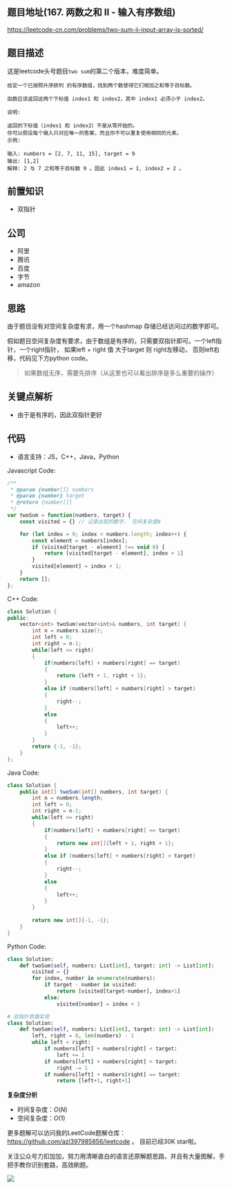 
## 题目地址(167. 两数之和 II - 输入有序数组)
https://leetcode-cn.com/problems/two-sum-ii-input-array-is-sorted/

## 题目描述

这是leetcode头号题目`two sum`的第二个版本，难度简单。

```
给定一个已按照升序排列 的有序数组，找到两个数使得它们相加之和等于目标数。

函数应该返回这两个下标值 index1 和 index2，其中 index1 必须小于 index2。

说明:

返回的下标值（index1 和 index2）不是从零开始的。
你可以假设每个输入只对应唯一的答案，而且你不可以重复使用相同的元素。
示例:

输入: numbers = [2, 7, 11, 15], target = 9
输出: [1,2]
解释: 2 与 7 之和等于目标数 9 。因此 index1 = 1, index2 = 2 。

```

## 前置知识

- 双指针

## 公司

- 阿里
- 腾讯
- 百度
- 字节
- amazon

## 思路

由于题目没有对空间复杂度有求，用一个hashmap  存储已经访问过的数字即可。

假如题目空间复杂度有要求，由于数组是有序的，只需要双指针即可。一个left指针，一个right指针，
如果left + right 值 大于target 则 right左移动， 否则left右移，代码见下方python code。

> 如果数组无序，需要先排序（从这里也可以看出排序是多么重要的操作）


## 关键点解析

- 由于是有序的，因此双指针更好


## 代码

* 语言支持：JS，C++，Java，Python

Javascript Code:

```js
/**
 * @param {number[]} numbers
 * @param {number} target
 * @return {number[]}
 */
var twoSum = function(numbers, target) {
    const visited = {} // 记录出现的数字， 空间复杂度N

    for (let index = 0; index < numbers.length; index++) {
        const element = numbers[index];
        if (visited[target - element] !== void 0) {
            return [visited[target - element], index + 1]
        }
        visited[element] = index + 1;
    }
    return [];
};
```

C++ Code:

```c++
class Solution {
public:
    vector<int> twoSum(vector<int>& numbers, int target) {
        int n = numbers.size();
        int left = 0;
        int right = n-1;
        while(left <= right)
        {
            if(numbers[left] + numbers[right] == target)
            {
                return {left + 1, right + 1};
            }
            else if (numbers[left] + numbers[right] > target)
            {
                right--;
            }
            else
            {
                left++;
            }
        }
        return {-1, -1};
    }
};
```

Java Code:

```java
class Solution {
    public int[] twoSum(int[] numbers, int target) {
        int n = numbers.length;
        int left = 0;
        int right = n-1;
        while(left <= right)
        {
            if(numbers[left] + numbers[right] == target)
            {
                return new int[]{left + 1, right + 1};
            }
            else if (numbers[left] + numbers[right] > target)
            {
                right--;
            }
            else
            {
                left++;
            }
        }
        
        return new int[]{-1, -1};
    }
}
```

Python Code:

```python
class Solution:
    def twoSum(self, numbers: List[int], target: int) -> List[int]:
        visited = {}
        for index, number in enumerate(numbers):
            if target - number in visited:
                return [visited[target-number], index+1]
            else:
                visited[number] = index + 1

# 双指针思路实现
class Solution:
    def twoSum(self, numbers: List[int], target: int) -> List[int]:
        left, right = 0, len(numbers) - 1
        while left < right:
            if numbers[left] + numbers[right] < target:
                left += 1
            if numbers[left] + numbers[right] > target:
                right -= 1
            if numbers[left] + numbers[right] == target:
                return [left+1, right+1]
```

**复杂度分析**
- 时间复杂度：$O(N)$
- 空间复杂度：$O(1)$

更多题解可以访问我的LeetCode题解仓库：https://github.com/azl397985856/leetcode  。 目前已经30K star啦。

关注公众号力扣加加，努力用清晰直白的语言还原解题思路，并且有大量图解，手把手教你识别套路，高效刷题。


![](https://tva1.sinaimg.cn/large/007S8ZIlly1ghlu0wr0tsj30p00dwt9t.jpg)
